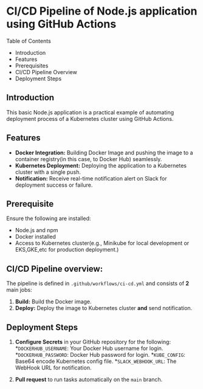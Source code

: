 # CI/CD Pipeline of Node.js application using GitHub Actions
Table of Contents
- Introduction
- Features
- Prerequisites
- CI/CD Pipeline Overview
- Deployment Steps

## Introduction
This basic Node.js application is a practical example of automating deployment process of a Kubernetes cluster using GitHub Actions. 

## Features
* **Docker Integration:** Building Docker Image and pushing the image to a container registry(in this case, to Docker Hub) seamlessly.
* **Kubernetes Deployment:** Deploying the application to a Kubernetes cluster with a single push.
* **Notification:** Receive real-time notification alert on Slack for deployment success or failure.

## Prerequisite
Ensure the following are installed:
* Node.js and npm
* Docker installed
* Access to Kubernetes cluster(e.g., Minikube for local development or EKS,GKE,etc for production deployment.)
  
## CI/CD Pipeline overview:
The pipeline is defined in `.github/workflows/ci-cd.yml` and consists of **2** main jobs:
 1. **Build:** Build the Docker image.
 2. **Deploy:** Deploy the image to Kubernetes cluster **and** send notification.

## Deployment Steps
1. **Configure Secrets** in your GitHub repository for the following:
   *`DOCKERHUB_USERNAME`: Your Docker Hub username for login.
   *`DOCKERHUB_PASSWORD`: Docker Hub password for login.
   *`KUBE_CONFIG`: Base64 encode Kubernetes config file.
   *`SLACK_WEBHOOK_URL`: The WebHook URL for notification.

2. **Pull request** to run tasks automatically on the `main` branch.
   




